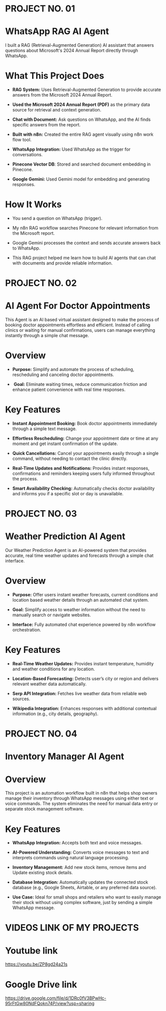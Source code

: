 # **PROJECT NO. 01**
# **WhatsApp RAG AI Agent**

I built a RAG (Retrieval-Augmented Generation) AI assistant that answers questions about Microsoft's 2024 Annual Report directly through WhatsApp.

# **What This Project Does**

- **RAG System:** Uses Retrieval-Augmented Generation to provide accurate answers from the Microsoft 2024 Annual Report.

- **Used the Microsoft 2024 Annual Report (PDF)** as the primary data source for retrieval and context generation.

- **Chat with Document:** Ask questions on WhatsApp, and the AI finds specific answers from the report.

- **Built with n8n:** Created the entire RAG agent visually using n8n work flow tool.

- **WhatsApp Integration:** Used WhatsApp as the trigger for conversations.

- **Pinecone Vector DB**: Stored and searched document embedding in Pinecone.

- **Google Gemini:** Used Gemini model for embedding and generating responses.

# **How It Works**

 - You send a question on WhatsApp (trigger).

- My n8n RAG workflow searches Pinecone for relevant information from the Microsoft report.

- Google Gemini processes the context and sends accurate answers back to WhatsApp.

- This RAG project helped me learn how to build AI agents that can chat with documents and provide reliable information.




# **PROJECT NO. 02**
# **AI Agent For Doctor Appointments**

This Agent is an AI based virtual assistant designed to make the process of booking doctor appointments effortless and efficient. Instead of calling clinics or waiting for manual confirmations, users can manage everything instantly through a simple chat message.

# **Overview**
- **Purpose:** Simplify and automate the process of scheduling, rescheduling and canceling doctor appointments.

-  **Goal:** Eliminate waiting times, reduce communication friction and enhance patient convenience with real time responses.

# **Key Features**

- **Instant Appointment Booking:** Book doctor appointments immediately through a simple text message.

- **Effortless Rescheduling:** Change your appointment date or time at any moment and get instant confirmation of the update.

- **Quick Cancellations:** Cancel your appointments easily through a single command, without needing to contact the clinic directly.

- **Real-Time Updates and Notifications:** Provides instant responses, confirmations and reminders keeping users fully informed throughout the process.

- **Smart Availability Checking:** Automatically checks doctor availability and informs you if a specific slot or day is unavailable.




# **PROJECT NO. 03**
# **Weather Prediction AI Agent**

Our Weather Prediction Agent is an AI-powered system that provides accurate, real time weather updates and forecasts through a simple chat interface.

# **Overview**

- **Purpose:** Offer users instant weather forecasts, current conditions and location based weather details through an automated chat system.

- **Goal:** Simplify access to weather information without the need to manually search or navigate websites.

- **Interface:** Fully automated chat experience powered by n8n workflow orchestration.

# **Key Features**

- **Real-Time Weather Updates:** Provides instant temperature, humidity and weather conditions for any location.

- **Location-Based Forecasting:** Detects user’s city or region and delivers relevant weather data automatically.

- **Serp API Integration:** Fetches live weather data from reliable web sources.

- **Wikipedia Integration:** Enhances responses with additional contextual information (e.g., city details, geography).




# **PROJECT NO. 04**
# **Inventory Manager AI Agent**

# **Overview**
This project is an automation workflow built in n8n that helps shop owners manage their inventory through WhatsApp messages using either text or voice commands.
The system eliminates the need for manual data entry or separate stock management software.

# **Key Features**
- **WhatsApp Integration:** Accepts both text and voice messages.
- **AI-Powered Understanding:** Converts voice messages to text and interprets commands using natural language processing.
  
- **Inventory Management:** Add new stock items, remove items and Update existing stock details.
- **Database Integration:** Automatically updates the connected stock database (e.g., Google Sheets, Airtable, or any preferred data source).
- **Use Case:** Ideal for small shops and retailers who want to easily manage their stock without using complex software, just by sending a simple WhatsApp message.



# **VIDEOS LINK OF MY PROJECTS**

# Youtube link
https://youtu.be/ZP8gd24a21s

# Google Drive link
https://drive.google.com/file/d/1DRc0fV3BPwHc-95rFtGw80NdFQokn74P/view?usp=sharing



